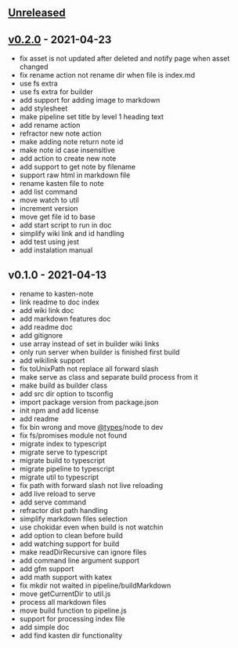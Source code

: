 <a name="unreleased"></a>
## [Unreleased]


<a name="v0.2.0"></a>
## [v0.2.0] - 2021-04-23
- fix asset is not updated after deleted and notify page when asset changed
- fix rename action not rename dir when file is index.md
- use fs extra
- use fs extra for builder
- add support for adding image to markdown
- add stylesheet
- make pipeline set title by level 1 heading text
- add rename action
- refractor new note action
- make adding note return note id
- make note id case insensitive
- add action to create new note
- add support to get note by filename
- support raw html in markdown file
- rename kasten file to note
- add list command
- move watch to util
- increment version
- move get file id to base
- add start script to run in doc
- simplify wiki link and id handling
- add test using jest
- add instalation manual


<a name="v0.1.0"></a>
## v0.1.0 - 2021-04-13
- rename to kasten-note
- link readme to doc index
- add wiki link doc
- add markdown features doc
- add readme doc
- add gitignore
- use array instead of set in builder wiki links
- only run server when builder is finished first build
- add wikilink support
- fix toUnixPath not replace all forward slash
- make serve as class and separate build process from it
- make build as builder class
- add src dir option to tsconfig
- import package version from package.json
- init npm and add license
- add readme
- fix bin wrong and move [@types](https://github.com/types)/node to dev
- fix fs/promises module not found
- migrate index to typescript
- migrate serve to typescript
- migrate build to typescript
- migrate pipeline to typescript
- migrate util to typescript
- fix path with forward slash not live reloading
- add live reload to serve
- add serve command
- refractor dist path handling
- simplify markdown files selection
- use chokidar even when build is not watchin
- add option to clean before build
- add watching support for build
- make readDirRecursive can ignore files
- add command line argument support
- add gfm support
- add math support with katex
- fix mkdir not waited in pipeline/buildMarkdown
- move getCurrentDir to util.js
- process all markdown files
- move build function to pipeline.js
- support for processing index file
- add simple doc
- add find kasten dir functionality


[Unreleased]: https://github.com/levirs565/kasten-note/compare/v0.2.0...HEAD
[v0.2.0]: https://github.com/levirs565/kasten-note/compare/v0.1.0...v0.2.0

